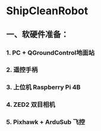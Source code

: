 # ShipCleanRobot
## 一、软硬件准备：
### 1. PC + QGroundControl地面站
### 2. 遥控手柄
### 3. 上位机 Raspberry Pi 4B
### 4. ZED2 双目相机
### 5. Pixhawk + ArduSub 飞控
